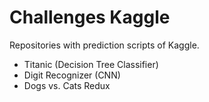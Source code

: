 # Challenges Kaggle
Repositories with prediction scripts of Kaggle.
* Titanic (Decision Tree Classifier)
* Digit Recognizer (CNN)
* Dogs vs. Cats Redux
